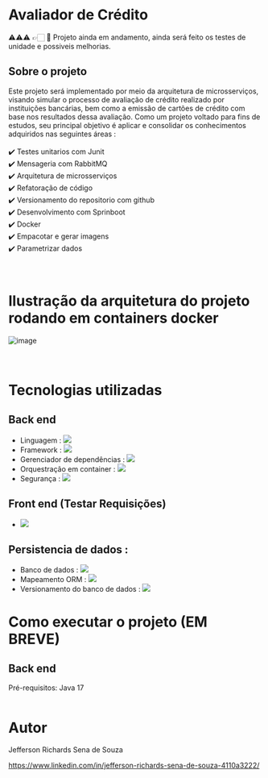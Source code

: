 
# Avaliador de Crédito
  ⚠️⚠️⚠️  👉🏻  📢 Projeto ainda em andamento, ainda será feito os testes de unidade e possiveis melhorias.
## Sobre o projeto
Este projeto será implementado por meio da arquitetura de microsserviços, visando simular o processo de avaliação de crédito realizado por instituições bancárias, bem como a emissão de cartões de crédito com base nos resultados dessa avaliação. Como um projeto voltado para fins de estudos, seu principal objetivo é aplicar e consolidar os conhecimentos adquiridos nas seguintes áreas : <br><br>
✔️ Testes unitarios com Junit <br>
✔️ Mensageria com RabbitMQ <br>
✔️ Arquitetura de microsserviços <br>
✔️ Refatoração de código <br>
✔️ Versionamento do repositorio com github <br>
✔️ Desenvolvimento com Sprinboot <br>
✔️ Docker <br>
✔️ Empacotar e gerar imagens<br>
✔️ Parametrizar dados<br>
<br><br>

# Ilustração da arquitetura do projeto rodando em containers docker

![image](https://github.com/im2back/Project-MicroserviceArchitecture/assets/117541466/32164ea1-41f8-49dc-bb3a-14c403376a1d)
<br><br><br>

# Tecnologias utilizadas
## Back end
- Linguagem : <a href="" target="_blank"><img loading="lazy" src="https://img.shields.io/badge/Java-blue.svg?style=flat&logo=coffeescript&logoColor=white" target="_blank"></a>
- Framework : <a href="" target="_blank"><img loading="lazy" src="https://img.shields.io/badge/SpringBoot-white.svg?style=flat&logo=springboot&logoColor=green" target="_blank"></a>
- Gerenciador de dependências : <a href="" target="_blank"><img loading="lazy" src="https://img.shields.io/badge/Maven-white.svg?style=flat&logo=apachemaven&logoColor=darkgreen" target="_blank"></a>
- Orquestração em container : <a href="" target="_blank"><img loading="lazy" src="https://img.shields.io/badge/Docker-white.svg?style=flat&logo=docker&logoColor=blue" target="_blank"></a>
- Segurança : <a href="" target="_blank"><img loading="lazy" src="https://img.shields.io/badge/Keycloak-gray.svg?style=flat&logo=springsecurity&logoColor=blue" target="_blank"></a>

## Front end (Testar Requisições)
- <a href="" target="_blank"><img loading="lazy" src="https://img.shields.io/badge/PostMan-white.svg?style=flat&logo=postman&logoColor=red" target="_blank"></a>

## Persistencia de dados : 
- Banco de dados : <a href="" target="_blank"><img loading="lazy" src="https://img.shields.io/badge/MySQL-blue.svg?style=flat&logo=mysql&logoColor=white" target="_blank"></a>
- Mapeamento ORM : <a href="" target="_blank"><img loading="lazy" src="https://img.shields.io/badge/JPA-Hibernate-darkgreen.svg?style=flat&logo=hibernate&logoColor=white" target="_blank"></a>
- Versionamento do banco de dados : <a href="" target="_blank"><img loading="lazy" src="https://img.shields.io/badge/FlyWay-white.svg?style=flat&logo=flyway&logoColor=red" target="_blank"></a>

# Como executar o projeto (EM BREVE)

## Back end
Pré-requisitos: Java 17

```bash

```


# Autor

Jefferson Richards Sena de Souza

https://www.linkedin.com/in/jefferson-richards-sena-de-souza-4110a3222/
